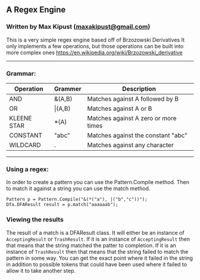 ## A Regex Engine
### Written by Max Kipust (maxakipust@gmail.com)

This is a very simple regex engine based off of Brzozowski Derivatives
It only implements a few operations, but those operations can be built into more complex ones
https://en.wikipedia.org/wiki/Brzozowski_derivative
***
### Grammar:

| Operation   | Grammer     | Description |
| ----------- | ----------- | ----------- |
| AND         | &(A,B)      | Matches against A followed by B |
| OR          | &#124;(A,B) | Matches against A or B |
| KLEENE STAR | *(A)        | Matches against A zero or more times |
| CONSTANT    | "abc"       | Matches against the constant "abc" |
| WILDCARD    | .           | Matches against any character |

***
### Using a regex:
In order to create a pattern you can use the Pattern.Compile method.
Then to match it against a string you can use the match method.

    Pattern p = Pattern.Compile("&(*("a"), |("b","c"))");
    Dfa.DFAResult result = p.match("aaaaaab");

### Viewing the results
The result of a match is a DFAResult class.
It will either be an instance of `AcceptingResult` or `TrashResult`. 
If it is an instance of `AcceptingResult` then that means that the string matched the patter to completion.
If it is an instance of `TrashResult` then that means that the string failed to match the pattern in some way.
You can get the exact point where it failed in the string in addition to possible tokens that could have been used where it failed to allow it to take another step.